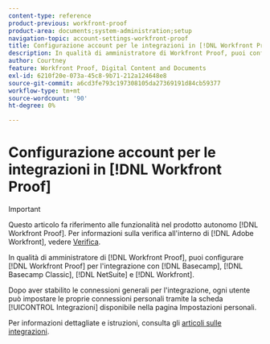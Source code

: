 ```yaml
---
content-type: reference
product-previous: workfront-proof
product-area: documents;system-administration;setup
navigation-topic: account-settings-workfront-proof
title: Configurazione account per le integrazioni in [!DNL Workfront Proof]
description: In qualità di amministratore di Workfront Proof, puoi configurare Workfront Proof per l'integrazione con Basecamp, Basecamp Classic, [!DNL NetSuite] e Workfront.
author: Courtney
feature: Workfront Proof, Digital Content and Documents
exl-id: 6210f20e-073a-45c8-9b71-212a124648e8
source-git-commit: a6cd3fe793c197308105da27369191d84cb59377
workflow-type: tm+mt
source-wordcount: '90'
ht-degree: 0%

---
```


# Configurazione account per le integrazioni in [!DNL Workfront Proof]

>[!IMPORTANT]
>
>Questo articolo fa riferimento alle funzionalità nel prodotto autonomo [!DNL Workfront Proof]. Per informazioni sulla verifica all&#39;interno di [!DNL Adobe Workfront], vedere [Verifica](../../../review-and-approve-work/proofing/proofing.md).

In qualità di amministratore di [!DNL Workfront Proof], puoi configurare [!DNL Workfront Proof] per l&#39;integrazione con [!DNL Basecamp], [!DNL Basecamp Classic], [!DNL NetSuite] e [!DNL Workfront].

Dopo aver stabilito le connessioni generali per l&#39;integrazione, ogni utente può impostare le proprie connessioni personali tramite la scheda [!UICONTROL Integrazioni] disponibile nella pagina Impostazioni personali.

Per informazioni dettagliate e istruzioni, consulta gli [articoli sulle integrazioni](https://support.workfront.com/hc/en-us/categories/115000588707-Integrations).
